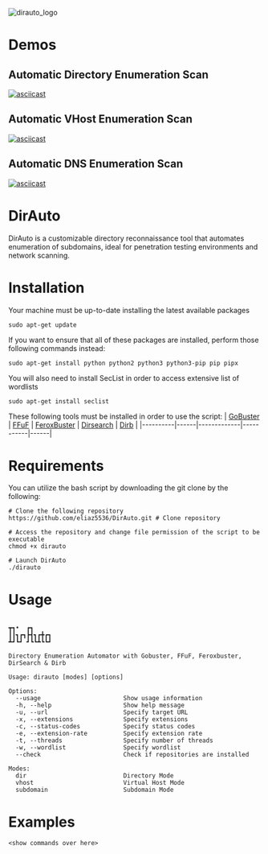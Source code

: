 ![dirauto_logo](https://github.com/eliaz5536/DirAuto/assets/5835036/97a666c3-bb93-4ece-a752-e2574d6932f8)

# Demos 
## Automatic Directory Enumeration Scan
[![asciicast](https://asciinema.org/a/qWE7UgFr1jJ7GN0Uv2wl5LChN.svg)](https://asciinema.org/a/qWE7UgFr1jJ7GN0Uv2wl5LChN)
## Automatic VHost Enumeration Scan
[![asciicast](https://asciinema.org/a/YIa74NmdbzuezIi8Dbq3gddPi.svg)](https://asciinema.org/a/YIa74NmdbzuezIi8Dbq3gddPi)
## Automatic DNS Enumeration Scan
[![asciicast](https://asciinema.org/a/gCvMSkPseLYsUQb83SfaA2spA.svg)](https://asciinema.org/a/gCvMSkPseLYsUQb83SfaA2spA)
# DirAuto
DirAuto is a customizable directory reconnaissance tool that automates enumeration of subdomains, ideal for penetration testing environments and network scanning.
# Installation
Your machine must be up-to-date installing the latest available packages
```
sudo apt-get update
```
If you want to ensure that all of these packages are installed, perform those following commands instead:
```
sudo apt-get install python python2 python3 python3-pip pip pipx
```
You will also need to install SecList in order to access extensive list of wordlists
```
sudo apt-get install seclist
```
These following tools must be installed in order to use the script:
| [GoBuster](https://github.com/OJ/gobuster) | [FFuF](https://github.com/ffuf/ffuf) | [FeroxBuster](https://github.com/epi052/feroxbuster) | [Dirsearch](https://github.com/maurosoria/dirsearch) | [Dirb](https://github.com/v0re/dirb) |
|----------|------|-------------|-----------|------|
# Requirements
You can utilize the bash script by downloading the git clone by the following:
```
# Clone the following repository
https://github.com/eliaz5536/DirAuto.git # Clone repository

# Access the repository and change file permission of the script to be executable
chmod +x dirauto

# Launch DirAuto
./dirauto
```
# Usage 
```

┳┓•  ┏┓     
┃┃┓┏┓┣┫┓┏╋┏┓
┻┛┗┛ ┛┗┗┻┗┗┛

Directory Enumeration Automator with Gobuster, FFuF, Feroxbuster, DirSearch & Dirb
 
Usage: dirauto [modes] [options]
 
Options:
  --usage                       Show usage information
  -h, --help                    Show help message
  -u, --url                     Specify target URL
  -x, --extensions              Specify extensions
  -c, --status-codes            Specify status codes
  -e, --extension-rate          Specify extension rate
  -t, --threads                 Specify number of threads
  -w, --wordlist                Specify wordlist
  --check                       Check if repositories are installed
 
Modes:
  dir                           Directory Mode
  vhost                         Virtual Host Mode
  subdomain                     Subdomain Mode

```

# Examples
```
<show commands over here>
```
